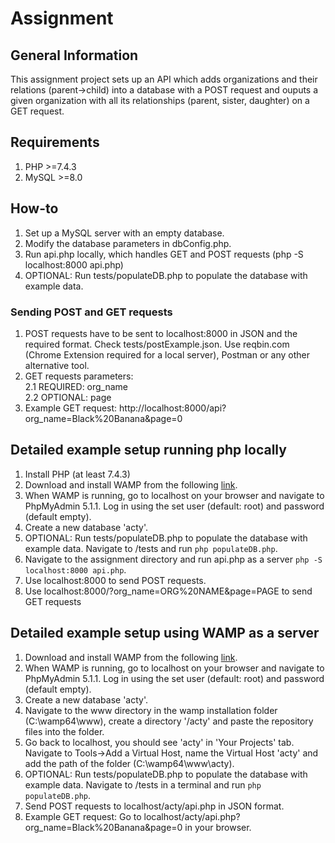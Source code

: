 # Assignment

## General Information
This assignment project sets up an API which adds organizations and their relations (parent->child) into a database with a POST request and ouputs a given organization with all its relationships (parent, sister, daughter) on a GET request. 

## Requirements
1. PHP >=7.4.3
2. MySQL >=8.0

## How-to
1. Set up a MySQL server with an empty database.
2. Modify the database parameters in dbConfig.php.
3. Run api.php locally, which handles GET and POST requests (php -S localhost:8000 api.php)
4. OPTIONAL: Run tests/populateDB.php to populate the database with example data.

### Sending POST and GET requests
1. POST requests have to be sent to localhost:8000 in JSON and the required format. Check tests/postExample.json. Use reqbin.com (Chrome Extension required for a local server), Postman or any other alternative tool.
2. GET requests parameters:  
    2.1 REQUIRED: org_name  
    2.2 OPTIONAL: page  
3. Example GET request: http://localhost:8000/api?org_name=Black%20Banana&page=0

## Detailed example setup running php locally 
1. Install PHP (at least 7.4.3)
2. Download and install WAMP from the following [link](https://www.wampserver.com/en/).
3. When WAMP is running, go to localhost on your browser and navigate to PhpMyAdmin 5.1.1. Log in using the set user (default: root) and password (default empty).
4. Create a new database 'acty'.
5. OPTIONAL: Run tests/populateDB.php to populate the database with example data. Navigate to /tests and run `php populateDB.php`.
6. Navigate to the assignment directory and run api.php as a server `php -S localhost:8000 api.php`.
7. Use localhost:8000 to send POST requests. 
8. Use localhost:8000/?org_name=ORG%20NAME&page=PAGE to send GET requests

## Detailed example setup using WAMP as a server
1. Download and install WAMP from the following [link](https://www.wampserver.com/en/).
2. When WAMP is running, go to localhost on your browser and navigate to PhpMyAdmin 5.1.1. Log in using the set user (default: root) and password (default empty).
3. Create a new database 'acty'.
4. Navigate to the www directory in the wamp installation folder (C:\wamp64\www), create a directory '/acty' and paste the repository files into the folder.
5. Go back to localhost, you should see 'acty' in 'Your Projects' tab. Navigate to Tools->Add a Virtual Host, name the Virtual Host 'acty' and add the path of the folder (C:\wamp64\www\acty).
6. OPTIONAL: Run tests/populateDB.php to populate the database with example data. Navigate to /tests in a terminal and run `php populateDB.php`.
7. Send POST requests to localhost/acty/api.php in JSON format.
8. Example GET request: Go to localhost/acty/api.php?org_name=Black%20Banana&page=0 in your browser.